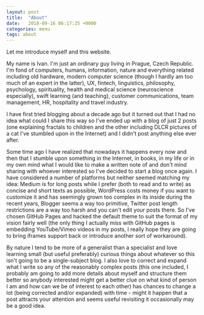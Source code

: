 ```yaml
---
layout: post
title:  "About"
date:   2018-09-16 06:17:25 +0000
categories: menu
tags: about
---
```


Let me introduce myself and this website.

My name is Ivan. I'm just an ordinary guy living in Prague, Czech Republic. I'm fond of computers, humans, information, nature and everything related including old hardware, modern computer science (though I hardly am too much of an expert in the latter), UX, fintech, linguistics, philosophy, psychology, spirituality, health and medical science (neuroscience especially), swift learning (and teaching), customer communications, team management, HR, hospitality and travel industry.

I have first tried blogging about a decade ago but it turned out that I had no idea what could I share this way so I've ended up with a blog of just 2 posts (one explaining fractals to children and the other including DLCR pictures of a cat I've stumbled upon in the Internet) and I didn't post anything else ever after.

Some time ago I have realized that nowadays it happens every now and then that I stumble upon something in the Internet, in books, in my life or in my own mind what I would like to make a written note of and don't mind sharing with whoever interested so I've decided to start a blog once again. I have considered a number of platforms but neither seemed matching my idea: Medium is for long posts while I prefer (both to read and to write) as concise and short texts as possible, WordPress costs money if you want to customize it and has seemingly grown too complex in its inside during the recent years, Blogger seems a way too primitive, Twitter post length restrictions are a way too harsh and you can't edit your posts there. So I've chosen GitHub Pages and hacked the default theme to suit the format of my vision fairly well (the only thing I actually miss with GitHub pages is embedding YouTube/Vimeo videos in my posts, I really hope they are going to bring iframes support back or introduce another sort of workaround).

By nature I tend to be more of a generalist than a specialist and love learning small (but useful preferably) curious things about whatever so this isn't going to be a single-subject blog. I also love to correct and expand what I write so any of the reasonably complex posts (this one included, I probably am going to add more details about myself and structure them better so anybody interested might get a better clue on what kind of person I am and how can we be of interest to each other) has chances to change a lot (being corrected and/or expanded) with time - might it happen that a post attracts your attention and seems useful revisiting it occasionally may be a good idea.
